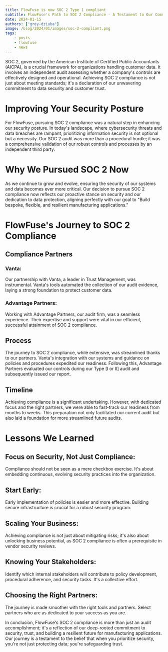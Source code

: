 ```yaml
---
title: FlowFuse is now SOC 2 Type 1 compliant
subtitle: FlowFuse's Path to SOC 2 Compliance - A Testament to Our Commitment to Security
date: 2024-01-15
authors: ["grey-dziuba"]
image: /blog/2024/01/images/soc-2-compliant.png
tags:
    - posts
    - flowfuse
    - news
---
```



SOC 2, governed by the American Institute of Certified Public Accountants (AICPA), is a crucial framework for organizations handling customer data. It involves an independent audit assessing whether a company's controls are effectively designed and operational. Achieving SOC 2 compliance is not just about meeting standards; it's a declaration of our unwavering commitment to data security and customer trust.

<!--more-->

# Improving Your Security Posture
For FlowFuse, pursuing SOC 2 compliance was a natural step in enhancing our security posture. In today's landscape, where cybersecurity threats and data breaches are rampant, prioritizing information security is not optional but a necessity. Our SOC 2 audit was more than a procedural hurdle; it was a comprehensive validation of our robust controls and processes by an independent third party.

# Why We Pursued SOC 2 Now
As we continue to grow and evolve, ensuring the security of our systems and data becomes ever more critical. Our decision to pursue SOC 2 compliance now reflects our proactive stance on security and our dedication to data protection, aligning perfectly with our goal to "Build bespoke, flexible, and resilient manufacturing applications."

# FlowFuse's Journey to SOC 2 Compliance
## Compliance Partners
### Vanta:
Our partnership with Vanta, a leader in Trust Management, was instrumental. Vanta's tools automated the collection of our audit evidence, laying a strong foundation to protect customer data.

### Advantage Partners:
Working with Advantage Partners, our audit firm, was a seamless experience. Their expertise and support were vital in our efficient, successful attainment of SOC 2 compliance.

## Process
The journey to SOC 2 compliance, while extensive, was streamlined thanks to our partners. Vanta's integration with our systems and guidance on policies and procedures expedited our readiness. Following this, Advantage Partners evaluated our controls during our Type [I or II] audit and subsequently issued our report.

## Timeline
Achieving compliance is a significant undertaking. However, with dedicated focus and the right partners, we were able to fast-track our readiness from months to weeks. This preparation not only facilitated our current audit but also laid a foundation for more streamlined future audits.

# Lessons We Learned
## Focus on Security, Not Just Compliance:
Compliance should not be seen as a mere checkbox exercise. It's about embedding continuous, evolving security practices into the organization.

## Start Early:
Early implementation of policies is easier and more effective. Building secure infrastructure is crucial for a robust security program.

## Scaling Your Business:
Achieving compliance is not just about mitigating risks; it's also about unlocking business potential, as SOC 2 compliance is often a prerequisite in vendor security reviews.

## Knowing Your Stakeholders:
Identify which internal stakeholders will contribute to policy development, procedural adherence, and security tasks. It's a collective effort.

## Choosing the Right Partners:
The journey is made smoother with the right tools and partners. Select partners who are as dedicated to your success as you are.

In conclusion, FlowFuse's SOC 2 compliance is more than just an audit accomplishment; it's a reflection of our deep-rooted commitment to security, trust, and building a resilient future for manufacturing applications. Our journey is a testament to the belief that when you prioritize security, you're not just protecting data; you're safeguarding trust.



